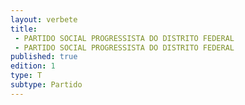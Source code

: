 ```yaml
---
layout: verbete
title:
 - PARTIDO SOCIAL PROGRESSISTA DO DISTRITO FEDERAL
 - PARTIDO SOCIAL PROGRESSISTA DO DISTRITO FEDERAL
published: true
edition: 1  
type: T
subtype: Partido
---
```


